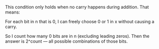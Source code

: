 This condition only holds when no carry happens during addition. That means:

For each bit in n that is 0, I can freely choose 0 or 1 in x without causing a carry.

So I count how many 0 bits are in n (excluding leading zeros). Then the answer is 2^count — all possible combinations of those bits.